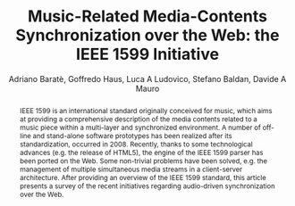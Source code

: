 --- 
  title: "Music-Related Media-Contents Synchronization over the Web: the IEEE 1599 Initiative" 
  abstract: "IEEE 1599 is an international standard originally conceived for music, which aims at providing a comprehensive description of the media contents related to a music piece within a multi-layer and synchronized environment. A number of off-line and stand-alone software prototypes has been realized after its standardization, occurred in 2008. Recently, thanks to some technological advances (e.g. the release of HTML5), the engine of the IEEE 1599 parser has been ported on the Web. Some non-trivial problems have been solved, e.g. the management of multiple simultaneous media streams in a client-server architecture. After providing an overview of the IEEE 1599 standard, this article presents a survey of the recent initiatives regarding audio-driven synchronization over the Web." 
  address: "Paris" 
  author: "Adriano Baratè, Goffredo Haus, Luca A Ludovico, Stefano Baldan, Davide A Mauro" 
  booktitle: "Proceedings of the International Web Audio Conference" 
  editor: "Samuel Goldszmidt, Norbert Schnell, Victor Saiz, Benjamin Matuszewski" 
  month: "Proceedings of the International Web Audio Conference"
  pages: "" 
  publisher: "IRCAM" 
  series: "WAC '15"
  type: "Poster"  
  year: "2015" 
  id: "2015_EA_2" 
  tags: year2015 
  pdflink: /_data/papers/pdf/2015/2015_2.pdf
  ISSN: 2663-5844
---